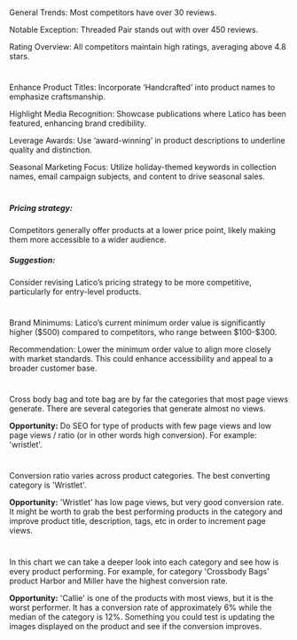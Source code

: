 
<!-- Competitors: Review analysis -->
#

General Trends: Most competitors have over 30 reviews.

Notable Exception: Threaded Pair stands out with over 450 reviews.

Rating Overview: All competitors maintain high ratings, averaging above 4.8 stars.

#

<!-- Competitors: Product optimization analysis -->

# 

Enhance Product Titles: Incorporate ‘Handcrafted’ into product names to emphasize craftsmanship. 

Highlight Media Recognition: Showcase publications where Latico has been featured, enhancing brand credibility. 

Leverage Awards: Use ‘award-winning’ in product descriptions to underline quality and distinction. 

Seasonal Marketing Focus: Utilize holiday-themed keywords in collection names, email campaign subjects, and content to drive seasonal sales.

# 

<!-- Competitors: Competitor price analysis -->

##### Pricing strategy:

Competitors generally offer products at a lower price point, likely making them more accessible to a wider audience.

##### Suggestion:

Consider revising Latico’s pricing strategy to be more competitive, particularly for entry-level products.
                    
<!-- Competitors: Competitor minimum order analysis -->

# 

Brand Minimums: Latico’s current minimum order value is significantly higher (\$500) compared to competitors, who range between \$100-\$300. 

Recommendation: Lower the minimum order value to align more closely with market standards. This could enhance accessibility and appeal to a broader customer base.

#

<!-- Product: page views by category last 12 months -->

# 

Cross body bag and tote bag are by far the categories that most page views generate. There are several categories that generate almost no views. 

__Opportunity:__ Do SEO for type of products with few page views and low page views / ratio (or in other words high conversion). For example: 'wristlet'.

# 

<!-- Product: conversion by category -->

# 

Conversion ratio varies across product categories. The best converting category is 'Wristlet'.

__Opportunity:__ 'Wristlet' has low page views, but very good conversion rate. It might be worth to grab the best performing products in the category and improve product title, description, tags, etc in order to increment page views.

#

<!-- Product: conversion by product -->

# 

In this chart we can take a deeper look into each category and see how is every product performing. For example, for category 'Crossbody Bags' product Harbor and Miller have the highest conversion rate. 

__Opportunity:__ 'Callie' is one of the products with most views, but it is the worst performer. It has a conversion rate of approximately 6% while the median of the category is 12%. Something you could test is updating the images displayed on the product and see if the conversion improves.

#

<!-- end -->